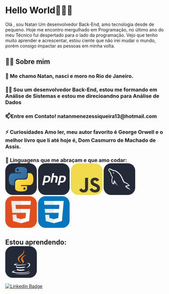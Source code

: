 <h1>Hello World👨🏽‍💻</h1>
Olá , sou Natan
Um desenvolvedor Back-End, amo tecnologia desde de pequeno. Hoje me encontro mergulhado em Programação, no último ano do meu Técnico fui despertado para o lado da programação. Vejo que tenho muito aprender e acrescentar, estou ciente que não irei mudar o mundo, porém consigo impactar as pessoas em minha volta.
<h2>🙋‍♂️ Sobre mim</h2>

<h3>🔭 Me chamo Natan, nasci e moro no Rio de Janeiro.</h3>


<h3>👨‍💻 Sou um desenvolvedor Back-End, estou me formando em Análise de Sistemas e estou me direcioandno para Análise de Dados</h3>

<h3>📫Entre em Contato! natanmenezessiqueira13@hotmail.com</h3>

<h3>⚡ Curiosidades Amo ler, meu autor favorito é George Orwell e o melhor livro que li até hoje é, Dom Casmurro de Machado de Assis.</h3>

<h3>👨‍ Linguagens que me abraçam e que amo codar: <br>
<div>
<img src="https://github.com/tandpfun/skill-icons/blob/main/icons/Python-Dark.svg" width="100" height="100"> 
<img src= "https://github.com/tandpfun/skill-icons/blob/main/icons/PHP-Dark.svg" width="100" height="100">  
<img width="100" height="100" src="https://github.com/tandpfun/skill-icons/blob/main/icons/JavaScript.svg">
<img width="100" height="100" src="https://github.com/tandpfun/skill-icons/blob/main/icons/MySQL-Dark.svg">
<img width="100" height="100" src="https://github.com/tandpfun/skill-icons/blob/main/icons/HTML.svg"> 
<img width="100" height="100" src="https://github.com/tandpfun/skill-icons/blob/main/icons/CSS.svg"> 
<div>
  
  </h3>

<h2>Estou aprendendo: 
  <br>
  <div>
    <img width="100" height="100" align="center" alt="react" src="https://github.com/tandpfun/skill-icons/blob/main/icons/Java-Dark.svg" />
  </div>
</h2>

[![Linkedin Badge](https://img.shields.io/badge/-Natan%20Menezes-6633cc?style=flat-square&logo=Linkedin&logoColor=white&link=https://www.linkedin.com/in/natan-siqueira-319b55164//)](https://www.linkedin.com/in/natan-siqueira-319b55164/) 




